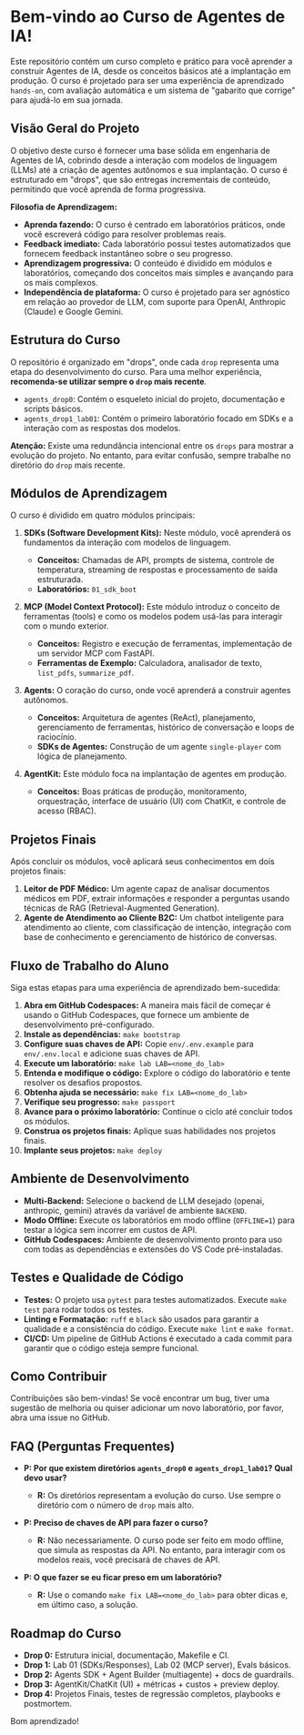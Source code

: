 # Bem-vindo ao Curso de Agentes de IA!

Este repositório contém um curso completo e prático para você aprender a construir Agentes de IA, desde os conceitos básicos até a implantação em produção. O curso é projetado para ser uma experiência de aprendizado `hands-on`, com avaliação automática e um sistema de "gabarito que corrige" para ajudá-lo em sua jornada.

## Visão Geral do Projeto

O objetivo deste curso é fornecer uma base sólida em engenharia de Agentes de IA, cobrindo desde a interação com modelos de linguagem (LLMs) até a criação de agentes autônomos e sua implantação. O curso é estruturado em "drops", que são entregas incrementais de conteúdo, permitindo que você aprenda de forma progressiva.

**Filosofia de Aprendizagem:**

*   **Aprenda fazendo:** O curso é centrado em laboratórios práticos, onde você escreverá código para resolver problemas reais.
*   **Feedback imediato:** Cada laboratório possui testes automatizados que fornecem feedback instantâneo sobre o seu progresso.
*   **Aprendizagem progressiva:** O conteúdo é dividido em módulos e laboratórios, começando dos conceitos mais simples e avançando para os mais complexos.
*   **Independência de plataforma:** O curso é projetado para ser agnóstico em relação ao provedor de LLM, com suporte para OpenAI, Anthropic (Claude) e Google Gemini.

## Estrutura do Curso

O repositório é organizado em "drops", onde cada `drop` representa uma etapa do desenvolvimento do curso. Para uma melhor experiência, **recomenda-se utilizar sempre o `drop` mais recente**.

*   `agents_drop0`: Contém o esqueleto inicial do projeto, documentação e scripts básicos.
*   `agents_drop1_lab01`: Contém o primeiro laboratório focado em SDKs e a interação com as respostas dos modelos.

**Atenção:** Existe uma redundância intencional entre os `drops` para mostrar a evolução do projeto. No entanto, para evitar confusão, sempre trabalhe no diretório do `drop` mais recente.

## Módulos de Aprendizagem

O curso é dividido em quatro módulos principais:

1.  **SDKs (Software Development Kits):** Neste módulo, você aprenderá os fundamentos da interação com modelos de linguagem.
    *   **Conceitos:** Chamadas de API, prompts de sistema, controle de temperatura, streaming de respostas e processamento de saída estruturada.
    *   **Laboratórios:** `01_sdk_boot`

2.  **MCP (Model Context Protocol):** Este módulo introduz o conceito de ferramentas (tools) e como os modelos podem usá-las para interagir com o mundo exterior.
    *   **Conceitos:** Registro e execução de ferramentas, implementação de um servidor MCP com FastAPI.
    *   **Ferramentas de Exemplo:** Calculadora, analisador de texto, `list_pdfs`, `summarize_pdf`.

3.  **Agents:** O coração do curso, onde você aprenderá a construir agentes autônomos.
    *   **Conceitos:** Arquitetura de agentes (ReAct), planejamento, gerenciamento de ferramentas, histórico de conversação e loops de raciocínio.
    *   **SDKs de Agentes:** Construção de um agente `single-player` com lógica de planejamento.

4.  **AgentKit:** Este módulo foca na implantação de agentes em produção.
    *   **Conceitos:** Boas práticas de produção, monitoramento, orquestração, interface de usuário (UI) com ChatKit, e controle de acesso (RBAC).

## Projetos Finais

Após concluir os módulos, você aplicará seus conhecimentos em dois projetos finais:

1.  **Leitor de PDF Médico:** Um agente capaz de analisar documentos médicos em PDF, extrair informações e responder a perguntas usando técnicas de RAG (Retrieval-Augmented Generation).
2.  **Agente de Atendimento ao Cliente B2C:** Um chatbot inteligente para atendimento ao cliente, com classificação de intenção, integração com base de conhecimento e gerenciamento de histórico de conversas.

## Fluxo de Trabalho do Aluno

Siga estas etapas para uma experiência de aprendizado bem-sucedida:

1.  **Abra em GitHub Codespaces:** A maneira mais fácil de começar é usando o GitHub Codespaces, que fornece um ambiente de desenvolvimento pré-configurado.
2.  **Instale as dependências:** `make bootstrap`
3.  **Configure suas chaves de API:** Copie `env/.env.example` para `env/.env.local` e adicione suas chaves de API.
4.  **Execute um laboratório:** `make lab LAB=<nome_do_lab>`
5.  **Entenda e modifique o código:** Explore o código do laboratório e tente resolver os desafios propostos.
6.  **Obtenha ajuda se necessário:** `make fix LAB=<nome_do_lab>`
7.  **Verifique seu progresso:** `make passport`
8.  **Avance para o próximo laboratório:** Continue o ciclo até concluir todos os módulos.
9.  **Construa os projetos finais:** Aplique suas habilidades nos projetos finais.
10. **Implante seus projetos:** `make deploy`

## Ambiente de Desenvolvimento

*   **Multi-Backend:** Selecione o backend de LLM desejado (openai, anthropic, gemini) através da variável de ambiente `BACKEND`.
*   **Modo Offline:** Execute os laboratórios em modo offline (`OFFLINE=1`) para testar a lógica sem incorrer em custos de API.
*   **GitHub Codespaces:** Ambiente de desenvolvimento pronto para uso com todas as dependências e extensões do VS Code pré-instaladas.

## Testes e Qualidade de Código

*   **Testes:** O projeto usa `pytest` para testes automatizados. Execute `make test` para rodar todos os testes.
*   **Linting e Formatação:** `ruff` e `black` são usados para garantir a qualidade e a consistência do código. Execute `make lint` e `make format`.
*   **CI/CD:** Um pipeline de GitHub Actions é executado a cada commit para garantir que o código esteja sempre funcional.

## Como Contribuir

Contribuições são bem-vindas! Se você encontrar um bug, tiver uma sugestão de melhoria ou quiser adicionar um novo laboratório, por favor, abra uma issue no GitHub.

## FAQ (Perguntas Frequentes)

*   **P: Por que existem diretórios `agents_drop0` e `agents_drop1_lab01`? Qual devo usar?**
    *   **R:** Os diretórios representam a evolução do curso. Use sempre o diretório com o número de `drop` mais alto.

*   **P: Preciso de chaves de API para fazer o curso?**
    *   **R:** Não necessariamente. O curso pode ser feito em modo offline, que simula as respostas da API. No entanto, para interagir com os modelos reais, você precisará de chaves de API.

*   **P: O que fazer se eu ficar preso em um laboratório?**
    *   **R:** Use o comando `make fix LAB=<nome_do_lab>` para obter dicas e, em último caso, a solução.

## Roadmap do Curso

*   **Drop 0:** Estrutura inicial, documentação, Makefile e CI.
*   **Drop 1:** Lab 01 (SDKs/Responses), Lab 02 (MCP server), Evals básicos.
*   **Drop 2:** Agents SDK + Agent Builder (multiagente) + docs de guardrails.
*   **Drop 3:** AgentKit/ChatKit (UI) + métricas + custos + preview deploy.
*   **Drop 4:** Projetos Finais, testes de regressão completos, playbooks e postmortem.

Bom aprendizado!
